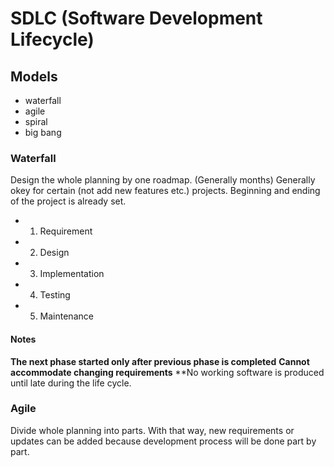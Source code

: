 # SDLC (Software Development Lifecycle)

## Models

- waterfall
- agile
- spiral
- big bang


### Waterfall

Design the whole planning by one roadmap. (Generally months) Generally okey for certain (not add new features etc.) projects. Beginning and ending of the project is already set.

- 1. Requirement
- 2. Design
- 3. Implementation
- 4. Testing
- 5. Maintenance

#### Notes
**The next phase started only after previous phase is completed**
**Cannot accommodate changing requirements**
**No working software is produced until late during the life cycle.

### Agile

Divide whole planning into parts. With that way, new requirements or updates can be added because development process will be done part by part.